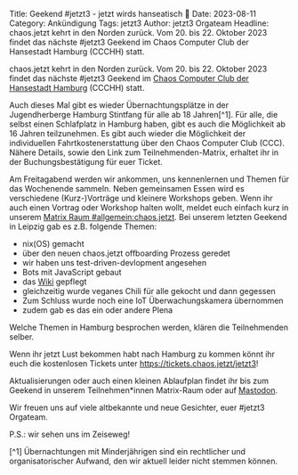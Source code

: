 Title: Geekend #jetzt3 - jetzt wirds hanseatisch 🌊
Date: 2023-08-11
Category: Ankündigung
Tags: jetzt3
Author: jetzt3 Orgateam
Headline: chaos.jetzt kehrt in den Norden zurück. Vom 20. bis 22. Oktober 2023 findet das nächste #jetzt3 Geekend im Chaos Computer Club der Hansestadt Hamburg (CCCHH) statt.

chaos.jetzt kehrt in den Norden zurück. Vom 20. bis 22. Oktober 2023 findet das nächste #jetzt3 Geekend im [Chaos Computer Club der Hansestadt Hamburg](https://hamburg.ccc.de/) (CCCHH) statt.

Auch dieses Mal gibt es wieder Übernachtungsplätze in der Jugendherberge Hamburg Stintfang für alle ab 18 Jahren[^1]. Für alle, die selbst einen Schlafplatz in Hamburg haben, gibt es auch die Möglichkeit ab 16 Jahren teilzunehmen.
Es gibt auch wieder die Möglichkeit der individuellen Fahrtkostenerstattung über den Chaos Computer Club (CCC). Nähere Details, sowie den Link zum Teilnehmenden-Matrix, erhaltet ihr in der Buchungsbestätigung für euer Ticket.

Am Freitagabend werden wir ankommen, uns kennenlernen und Themen für das Wochenende sammeln. Neben gemeinsamen Essen wird es verschiedene (Kurz-)Vorträge und kleinere Workshops geben. Wenn ihr auch einen Vortrag oder Workshop halten wollt, meldet euch einfach kurz in unserem [Matrix Raum #allgemein:chaos.jetzt](https://matrix.to/#/#allgemein:chaos.jetzt). Bei unserem letzten Geekend in Leipzig gab es z.B. folgende Themen:

- nix(OS) gemacht
- über den neuen chaos.jetzt offboarding Prozess geredet
- wir haben uns test-driven-devlopment angesehen
- Bots mit JavaScript gebaut
- das [Wiki](https://wiki.chaos.jetzt/) gepflegt
- gleichzeitig wurde veganes Chili für alle gekocht und dann gegessen
- Zum Schluss wurde noch eine IoT Überwachungskamera übernommen
- zudem gab es das ein oder andere Plena

Welche Themen in Hamburg besprochen werden, klären die Teilnehmenden selber.

Wenn ihr jetzt Lust bekommen habt nach Hamburg zu kommen könnt ihr euch die kostenlosen Tickets unter <https://tickets.chaos.jetzt/jetzt3>!

Aktualisierungen oder auch einen kleinen Ablaufplan findet ihr bis zum Geekend in unserem Teilnehmen\*innen Matrix-Raum oder auf [Mastodon](https://chaos.social/@jetzt).

Wir freuen uns auf viele altbekannte und neue Gesichter, euer #jetzt3 Orgateam.

P.S.: wir sehen uns im Zeiseweg!

[^1] Übernachtungen mit Minderjährigen sind ein rechtlicher und organisatorischer Aufwand, den wir aktuell leider nicht stemmen können.
